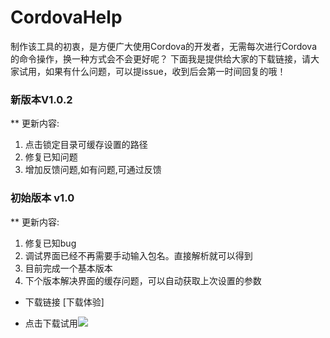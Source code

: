 # CordovaHelp
制作该工具的初衷，是方便广大使用Cordova的开发者，无需每次进行Cordova的命令操作，换一种方式会不会更好呢？
下面我是提供给大家的下载链接，请大家试用，如果有什么问题，可以提issue，收到后会第一时间回复的哦！



### 新版本V1.0.2

** 更新内容:
1. 点击锁定目录可缓存设置的路径
2. 修复已知问题
3. 增加反馈问题,如有问题,可通过反馈



### 初始版本 v1.0

 ** 更新内容:
 1. 修复已知bug 
 2. 调试界面已经不再需要手动输入包名。直接解析就可以得到 
 3. 目前完成一个基本版本
 4. 下个版本解决界面的缓存问题，可以自动获取上次设置的参数
 
 
 
 * 下载链接
[下载体验]
 
 - 点击下载试用[![](https://img.shields.io/badge/Download-jar-green.svg)](https://raw.githubusercontent.com/senjoeson/CordovaHelp/newtried/CordovaHelp.jar)